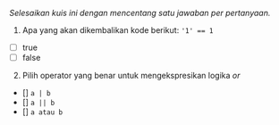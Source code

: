 *Selesaikan kuis ini dengan mencentang satu jawaban per pertanyaan.*

1. Apa yang akan dikembalikan kode berikut: `'1' == 1`

- [ ] true
- [ ] false

2. Pilih operator yang benar untuk mengekspresikan logika _or_

- [] `a | b`
- [] `a || b`
- [] `a atau b`
